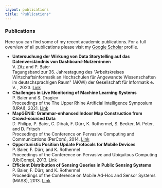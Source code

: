 ```yaml
---
layout: publications
title: "Publications"
---
```

<h3 class="fw-bold border-bottom pb-3 mb-5">Publications</h3>

Here you can find some of my recent academic publications.
For a full overview of all publications please visit my 
[Google Scholar](https://scholar.google.de/citations?user=__JOgFQAAAAJ&hl)
profile.

- **Untersuchung der Wirkung von Data Storytelling auf das Datenverständnis von Dashboard-Nutzer:innen** <br>
V. Zitz and P. Baier
<br> Tagungsband zur 36. Jahrestagung des "Arbeitskreises Wirtschaftsinformatik an Hochschulen für Angewandte Wissenschaften im deutschsprachigen Raum" (AKWI) der Gesellschaft für Informatik e. V. 
, 2023.
[Link](https://pabair.github.io/assets/AKWI2023.pdf)
- **Challenges in Live Monitoring of Machine Learning Systems** <br> P. Baier and S. Dragiev
<br> Proceedings of the The Upper Rhine Artificial Intelligence Symposium 
(URAI), 2021.
[Link](https://pabair.github.io/assets/URAI2021.pdf)
- **MapGENIE: Grammar-enhanced Indoor Map Construction from Crowd-sourced Data** <br> D. Philipp, P. Baier, C. Dibak, F. Dürr, K. Rothermel, S. Becker,
M. Peter, and D. Fritsch
<br> Proceedings of the Conference on Pervasive Computing and Communications
(PerCom), 2014.
[Link](http://www2.informatik.uni-stuttgart.de/cgi-bin/NCSTRL/NCSTRL_view.pl?id=INPROC-2014-03&mod=0&engl=0&inst=VS)
- **Opportunistic Position Update Protocols for Mobile Devices** <br>
P. Baier, F. Dürr, and K. Rothermel<br> 
Proceedings of the Conference on Pervasive and Ubiquitous Computing (UbiComp), 2013.
[Link](http://www2.informatik.uni-stuttgart.de/cgi-bin/NCSTRL/NCSTRL_view.pl?id=INPROC-2013-33&mod=0&engl=0&inst=VS)
- **Efficient Distribution of Sensing Queries in Public Sensing Systems**
<br> P. Baier, F. Dürr, and K. Rothermel<br>
Proceedings of the Conference on Mobile Ad-Hoc and Sensor Systems (MASS), 2013.
[Link](http://www2.informatik.uni-stuttgart.de/cgi-bin/NCSTRL/NCSTRL_view.pl?id=INPROC-2013-35&mod=0&engl=0&inst=VS)












